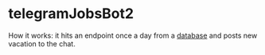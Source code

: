 # telegramJobsBot2

How it works: it hits an endpoint once a day from a [database](https://github.com/peetuskytta/Jobdb-XYZ) and posts new vacation to the chat.
